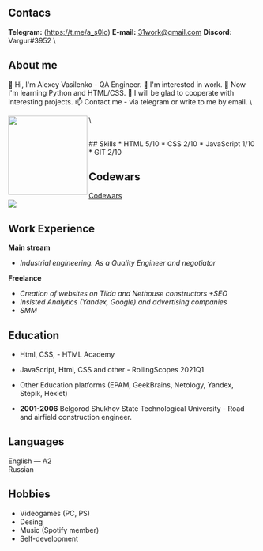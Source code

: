 ## Contacs
**Telegram:** (https://t.me/a_s0lo)
**E-mail:** 31work@gmail.com
**Discord:** Vargur#3952 \

## About me
👋 Hi, I'm Alexey Vasilenko - QA Engineer.
👀 I'm interested in work.
🌱 Now I'm learning Python and HTML/CSS.
💞️ I will be glad to cooperate with interesting projects.
📫 Contact me - via telegram or write to me by email. \

<img height="160em" align="left" src="https://github-readme-stats.vercel.app/api/top-langs/?username=Vargur31rus&layout=compact&theme=buefy&hide_border=none"/>\

<br>
## Skills
* HTML 5/10
* CSS 2/10
* JavaScript 1/10
* GIT 2/10

## Codewars
[Codewars](https://www.codewars.com/users/Vargur31rus)   
![](https://www.codewars.com/users/Vargur31rus/badges/large)

## Work Experience
**Main stream**
* *Industrial engineering. As a Quality Engineer and negotiator* 

**Freelance**
* *Creation of websites on Tilda and Nethouse constructors +SEO*
* *Insisted Analytics (Yandex, Google) and advertising companies*
* *SMM*

## Education
* Html, CSS, - HTML Academy
* JavaScript, Html, CSS and other - RollingScopes 2021Q1
* Other Education platforms (EPAM, GeekBrains, Netology, Yandex, Stepik, Hexlet)

* **2001-2006** Belgorod Shukhov State Technological University -
Road and airfield construction engineer.

## Languages
English — A2 \
Russian

## Hobbies
* Videogames (PC, PS)
* Desing 
* Music (Spotify member)
* Self-development



